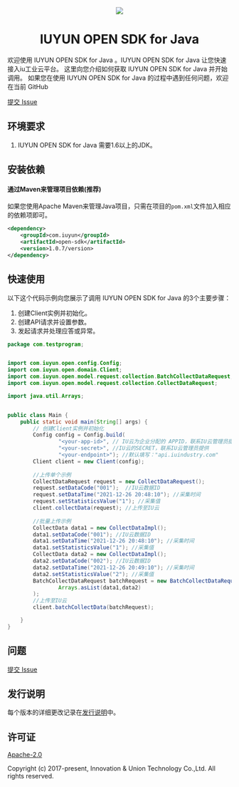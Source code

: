 <p align="center">
<a href=" https://www.iuyun.com"><img src="https://static-a1b2.iuyun.com/icons/0518a62.png"></a>
</p>

<h1 align="center">IUYUN OPEN SDK for Java</h1>
欢迎使用 IUYUN OPEN SDK for Java 。IUYUN OPEN SDK for Java 让您快速接入iu工业云平台。
这里向您介绍如何获取 IUYUN OPEN SDK for Java 并开始调用。
如果您在使用 IUYUN OPEN SDK for Java 的过程中遇到任何问题，欢迎在当前 GitHub

[提交 Issue](https://github.com/iuindustry/iuyun-open-sdk/issues/new) 

## 环境要求
1. IUYUN OPEN SDK for Java 需要1.6以上的JDK。

## 安装依赖
#### 通过Maven来管理项目依赖(推荐)
如果您使用Apache Maven来管理Java项目，只需在项目的`pom.xml`文件加入相应的依赖项即可。
```xml
<dependency>
    <groupId>com.iuyun</groupId>
    <artifactId>open-sdk</artifactId>
    <version>1.0.7/version>
</dependency>
```

## 快速使用

以下这个代码示例向您展示了调用 IUYUN OPEN SDK for Java 的3个主要步骤：
1. 创建Client实例并初始化。
2. 创建API请求并设置参数。
3. 发起请求并处理应答或异常。

```java
package com.testprogram;


import com.iuyun.open.config.Config;
import com.iuyun.open.domain.Client;
import com.iuyun.open.model.request.collection.BatchCollectDataRequest;
import com.iuyun.open.model.request.collection.CollectDataRequest;

import java.util.Arrays;


public class Main {
    public static void main(String[] args) {
        // 创建Client实例并初始化
        Config config = Config.build(
                "<your-app-id>", // IU云为企业分配的 APPID，联系IU云管理员提供 
                "<your-secret>", //IU云的SECRET，联系IU云管理员提供
                "<your-endpoint>"); //默认填写："api.iuindustry.com"
        Client client = new Client(config);
        
        //上传单个示例
        CollectDataRequest request = new CollectDataRequest();
        request.setDataCode("001");  //IU云数据ID
        request.setDataTime("2021-12-26 20:48:10"); //采集时间
        request.setStatisticsValue("1"); //采集值
        client.collectData(request); //上传至IU云
        
        //批量上传示例
        CollectData data1 = new CollectDataImpl();
        data1.setDataCode("001"); //IU云数据ID
        data1.setDataTime("2021-12-26 20:48:10"); //采集时间
        data1.setStatisticsValue("1"); //采集值
        CollectData data2 = new CollectDataImpl();
        data2.setDataCode("002"); //IU云数据ID
        data2.setDataTime("2021-12-26 20:49:10"); //采集时间
        data2.setStatisticsValue("2"); //采集值
        BatchCollectDataRequest batchRequest = new BatchCollectDataRequest(
                Arrays.asList(data1,data2)
        );
        //上传至IU云
        client.batchCollectData(batchRequest);

    }
}
```

## 问题
[提交 Issue](https://github.com/iuindustry/iuyun-open-sdk/issues/new) 

## 发行说明
每个版本的详细更改记录在[发行说明](./ChangeLog.txt)中。

## 许可证
[Apache-2.0](http://www.apache.org/licenses/LICENSE-2.0)

Copyright (c) 2017-present, Innovation & Union Technology Co.,Ltd. All rights reserved.

